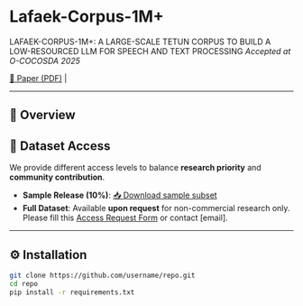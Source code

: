 # Lafaek-Corpus-1M+
LAFAEK-CORPUS-1M+: A LARGE-SCALE TETUN CORPUS TO BUILD A LOW-RESOURCED LLM FOR SPEECH AND TEXT PROCESSING
*Accepted at O-COCOSDA 2025*

[📄 Paper (PDF)](link-to-paper) |

---

## 📖 Overview

## 📂 Dataset Access
We provide different access levels to balance **research priority** and **community contribution**.

- **Sample Release (10%)**: [📥 Download sample subset](link-to-sample)  
- **Full Dataset**: Available **upon request** for non-commercial research only.  
  Please fill this [Access Request Form](link-to-form) or contact [email].

---

## ⚙️ Installation
```bash
git clone https://github.com/username/repo.git
cd repo
pip install -r requirements.txt
